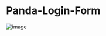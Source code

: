 # Panda-Login-Form

![image](https://github.com/kunal7216/Panda-Login-Form/assets/112888767/6f16bebe-ccbb-4fc7-a6a3-6a45ca74d99c)
